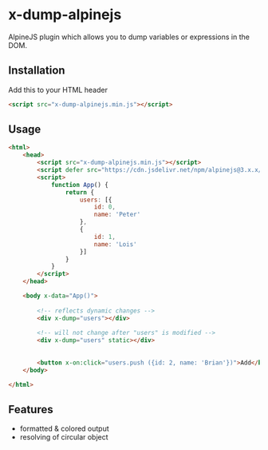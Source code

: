 # x-dump-alpinejs
AlpineJS plugin which allows you to dump variables or expressions in the DOM.

## Installation

Add this to your HTML header
```html
<script src="x-dump-alpinejs.min.js"></script>
```

## Usage

```html
<html>
	<head>
		<script src="x-dump-alpinejs.min.js"></script>
		<script defer src="https://cdn.jsdelivr.net/npm/alpinejs@3.x.x/dist/cdn.min.js"></script>
		<script>
			function App() {
				return {
					users: [{
						id: 0,
						name: 'Peter'
					},
					{
						id: 1,
						name: 'Lois'
					}]
				}
			}
		</script>
	</head>

	<body x-data="App()">
		
		<!-- reflects dynamic changes -->
		<div x-dump="users"></div>
		
		<!-- will not change after "users" is modified -->
		<div x-dump="users" static></div>
		
		
		<button x-on:click="users.push ({id: 2, name: 'Brian'})">Add</button>
	</body>

</html>
```

## Features

- formatted & colored output
- resolving of circular object
